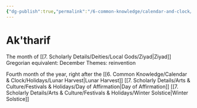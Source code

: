 ```yaml
---
{"dg-publish":true,"permalink":"/6-common-knowledge/calendar-and-clock/months/ak-tharif/","noteIcon":""}
---
```


# Ak'tharif

The month of [[7. Scholarly Details/Deities/Local Gods/Ziyad\|Ziyad]] 
Gregorian equivalent: December
Themes: reinvention

Fourth month of the year, right after the [[6. Common Knowledge/Calendar & Clock/Holidays/Lunar Harvest\|Lunar Harvest]] 
[[7. Scholarly Details/Arts & Culture/Festivals & Holidays/Day of Affirmation\|Day of Affirmation]] 
[[7. Scholarly Details/Arts & Culture/Festivals & Holidays/Winter Solstice\|Winter Solstice]] 